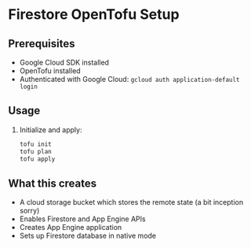 # Firestore OpenTofu Setup

## Prerequisites
- Google Cloud SDK installed
- OpenTofu installed
- Authenticated with Google Cloud: `gcloud auth application-default login`

## Usage

1. Initialize and apply:
   ```bash
   tofu init
   tofu plan
   tofu apply
   ```

## What this creates
- A cloud storage bucket which stores the remote state (a bit inception sorry)
- Enables Firestore and App Engine APIs
- Creates App Engine application
- Sets up Firestore database in native mode